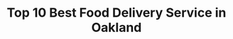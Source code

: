 ---
layout: ampstory
title: Top 10 Best Food Delivery Service in Oakland
cover:
   title: Top 10 Best Food Delivery Service in Oakland
   subtitle: KARINOV
   background: ../assets/images/food-delivery/oakland.jpg

pages: 
 - layout: thirds
   top: <h1>#1 The Star on Grand</h1>
   bottom: "<p>Great staff, very friendly.</p>"
   background: ../assets/images/food-delivery/A.jpg
   backgroundblur: true
   cta:
      link: https://karinov.co.id
      text: Toplist   
 - layout: thirds
   top: <h1>#2 Round Table Pizza</h1>
   bottom: "<p>I like the food service is pretty quick.</p>"
   background: ../assets/images/food-delivery/B.jpg
   backgroundblur: true
   cta:
      link: https://karinov.co.id
      text: Toplist  
 - layout: thirds
   top: <h1>#3 Mountain Mike’s Pizza</h1>
   bottom: "<p>The service is fast and the pizza is good.</p>"
   background: ../assets/images/food-delivery/C.jpg
   backgroundblur: true
   cta:
      link: https://karinov.co.id
      text: Toplist
 - layout: thirds
   top: <h1>#4 The Halal Guys</h1>
   bottom: "<p>Address: 2214 Broadway, Oakland, CA 94612, United States | Rating: 3.8 (265).</p>"
   background: ../assets/images/food-delivery/D.jpg
   backgroundblur: true
   cta:
      link: https://karinov.co.id
      text: Toplist  
 - layout: thirds
   top: <h1>#5 Namaste Pizza</h1>
   bottom: "<p>Very good pizza. Had a ton of toppings.</p>"
   background: ../assets/images/food-delivery/E.jpg
   backgroundblur: true
   cta:
      link: https://karinov.co.id
      text: Toplist  
 - layout: thirds
   top: <h1>#6 Yang Chow Restaurant</h1>
   bottom: "<p>Address: 3211 Grand Ave, Oakland, CA 94610, United States | Rating: 3.8 (235).</p>"
   background: ../assets/images/food-delivery/F.jpg
   backgroundblur: true
   cta:
      link: https://karinov.co.id
      text: Toplist  
 - layout: thirds
   top: <h1>#7 Edible Happy Pizzeria</h1>
   bottom: "<p>Address: 1438 Broadway, Oakland, CA 94612, United States | Rating: 5 (211).</p>"
   background: ../assets/images/food-delivery/G.jpg
   backgroundblur: true
   cta:
      link: https://karinov.co.id
      text: Toplist 
 - layout: thirds
   top: <h1>#8 Basil Pizzeria</h1>
   bottom: "<p>Address: 300 13th St, Oakland, CA 94612, United States | Rating: 4.4 (188).</p>"
   background: ../assets/images/food-delivery/H.jpg
   backgroundblur: true
   cta:
      link: https://karinov.co.id
      text: Toplist 
 - layout: thirds
   top: <h1>#9 Amazona’s Pizza</h1>
   bottom: "<p>Address: 2427 Telegraph Ave, Oakland, CA 94612, United States | Rating: 4.4 (176).</p>"
   background: ../assets/images/food-delivery/I.jpg
   backgroundblur: true
   cta:
      link: https://karinov.co.id
      text: Toplist 
 - layout: thirds
   top: <h1>#10 Pizza City</h1>
   bottom: "<p>Address: 2935 Foothill Blvd, Oakland, CA 94601, United States | Rating: 3.9 (161).</p>"
   background: ../assets/images/food-delivery/J.jpg
   backgroundblur: true
   cta:
      link: https://karinov.co.id
      text: Toplist   
 - layout: thirds
   middle: Continue reading...
   cta:
      link: https://karinov.co.id/wiki/top-15-food-delivery-in-oakland/
      text: Top 10 Best Food Delivery Service in Oakland
      
---